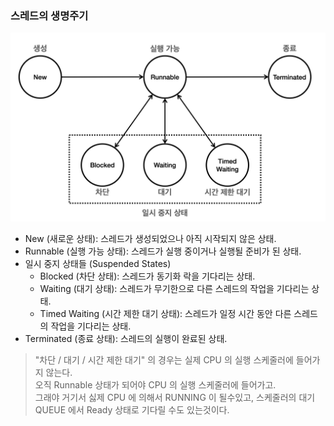 ### 스레드의 생명주기

![img.png](img.png)
- New (새로운 상태): 스레드가 생성되었으나 아직 시작되지 않은 상태. 
- Runnable (실행 가능 상태): 스레드가 실행 중이거나 실행될 준비가 된 상태.
- 일시 중지 상태들 (Suspended States)
  - Blocked (차단 상태): 스레드가 동기화 락을 기다리는 상태.
  - Waiting (대기 상태): 스레드가 무기한으로 다른 스레드의 작업을 기다리는 상태.
  - Timed Waiting (시간 제한 대기 상태): 스레드가 일정 시간 동안 다른 스레드의 작업을 기다리는 상태.
- Terminated (종료 상태): 스레드의 실행이 완료된 상태.

> "차단 / 대기 / 시간 제한 대기" 의 경우는 실제 CPU 의  실행 스케줄러에 들어가지 않는다. <br/>
> 오직 Runnable 상태가 되어야 CPU 의 실행 스케줄러에 들어가고. <br/>
> 그래야 거기서 싫제 CPU 에 의해서 RUNNING 이 될수있고, 스케줄러의 대기 QUEUE 에서 Ready 상태로 기다릴 수도 있는것이다.